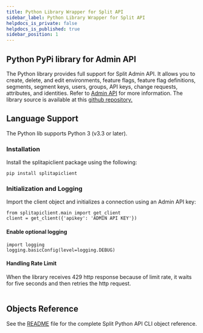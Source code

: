 ```yaml
---
title: Python Library Wrapper for Split API
sidebar_label: Python Library Wrapper for Split API
helpdocs_is_private: false
helpdocs_is_published: true
sidebar_position: 1
---
```


<p>
  <button hidden style={{borderRadius:'8px', border:'1px', fontFamily:'Courier New', fontWeight:'800', textAlign:'left'}}> help.split.io link: https://help.split.io/hc/en-us/articles/4412331052685-Python-PyPi-library-for-Split-REST-Admin-API <br /> ✘ TODO: move the <b>Split Python API CLI object reference</b> to the github (README)[https://github.com/splitio/python-api/blob/master/README.md] file. </button>
</p>

## Python PyPi library for Admin API

The Python library provides full support for Split Admin API. It allows you to create, delete, and edit environments, feature flags, feature flag definitions, segments, segment keys, users, groups, API keys, change requests, attributes, and identities. Refer to [Admin API](https://docs.split.io/reference/introduction) for more information. The library source is available at this [github repository.](https://github.com/splitio/python-api)

## Language Support

The Python lib supports Python 3 (v3.3 or later).

### Installation

Install the splitapiclient package using the following:

```
pip install splitapiclient
```

### Initialization and Logging

Import the client object and initializes a connection using an Admin API key:

```
from splitapiclient.main import get_client  
client = get_client({'apikey': 'ADMIN API KEY'})
```

#### Enable optional logging

```
import logging  
logging.basicConfig(level=logging.DEBUG)
```

#### Handling Rate Limit

When the library receives 429 http response because of limit rate, it waits for five seconds and then retries the http request.  
   
## Objects Reference

See the [README](https://github.com/splitio/python-api/blob/master/README.md) file for the complete Split Python API CLI object reference.